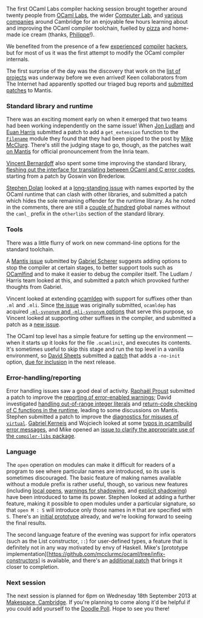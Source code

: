 The first OCaml Labs compiler hacking session brought together around twenty people from [OCaml Labs][ocamllabs], the wider [Computer Lab][computer-lab], and [various][citrix] [companies][arm] around Cambridge for an enjoyable few hours learning about and improving the OCaml compiler toolchain, fuelled by [pizza][cherry-box] and home-made ice cream (thanks, [Philippe][philippe]!).

We benefited from the presence of a few [experienced][xclerc] [compiler][meyer] [hackers][leo], but for most of us it was the first attempt to modify the OCaml compiler internals.

The first surprise of the day was the discovery that work on the [list of projects][things-to-work-on] was underway before we even arrived!  Keen collaborators from The Internet had apparently spotted our triaged bug reports and [submitted][mantis-4323] [patches][mantis-4737] to Mantis.

### Standard library and runtime

There was an exciting moment early on when it emerged that two teams had been working independently on the same issue!  When [Jon Ludlam][ludlam] and [Euan Harris][euan] submitted a patch to add a `get_extension` function to the [`Filename`][filename-module] module they found that they had been pipped to the post by [Mike McClurg][mmclurg].  There's still the judging stage to go, though, as the patches wait [on Mantis][mantis-5807] for official pronouncement from the Inria team. 

[Vincent Bernardoff][vbmithr] also spent some time improving the standard library, [fleshing out the interface for translating between OCaml and C error codes][mantis-4919], starting from a patch by Goswin von Brederlow.

[Stephen Dolan][stedolan] looked at a [long-standing issue][mantis-1956] with names exported by the OCaml runtime that can clash with other libraries, and submitted a patch which hides the sole remaining offender for the runtime library.  As he noted in the comments, there are still a [couple of hundred][exported-names] global names without the `caml_` prefix in the `otherlibs` section of the standard library.

### Tools

There was a little flurry of work on new command-line options for the standard toolchain.

A [Mantis issue][mantis-6102] submitted by [Gabriel Scherer][gabriel] suggests adding options to stop the compiler at certain stages, to better support tools such as [OCamlfind][ocamlfind] and to make it easier to debug the compiler itself.  The Ludlam / Harris team looked at this, and submitted a patch which provoked further thoughts from Gabriel.

Vincent looked at extending [ocamldep][ocamldep] with support for suffixes other than `.ml` and `.mli`.  Since [the issue][mantis-3725] was originally submitted, `ocamldep` has acquired [`-ml-synonym` and `-mli-synonym` options][ml-synonym] that serve this purpose, so Vincent looked at supporting other suffixes in the compiler, and submitted a patch as a [new issue][mantis-6110].

The OCaml top level has a simple feature for setting up the environment —  when it starts up it looks for the file `.ocamlinit`, and executes its contents.  It's sometimes useful to skip this stage and run the top level in a vanilla environment, so [David Sheets][sheets] submitted a [patch][mantis-6071] that adds a `-no-init` option, [due for inclusion][no-init-changes] in the next release.

### Error-handling/reporting

Error handling issues saw a good deal of activity.  [Raphaël Proust][raphaël] submitted a patch to improve the [reporting of error-enabled warnings][mantis-6112]; David investigated [handling out-of-range integer literals][mantis-3582] and [return-code checking of C functions in the runtime][mantis-5350], leading to some discussions on Mantis.  Stephen submitted a patch to improve the [diagnostics for misuses of `virtual`][mantis-6182].  [Gabriel Kerneis][kerneis] and Wojciech looked at some [typos in ocamlbuild error messages][mantis-6109], and Mike opened an [issue to clarify the appropriate use of the `compiler-libs` package][mantis-6108].

### Language

The `open` operation on modules can make it difficult for readers of a program to see where particular names are introduced, so its use is sometimes discouraged.  The basic feature of making names available without a module prefix is rather useful, though, so various new features (including [local opens][local-open], [warnings for shadowing][open-warnings], and [explicit shadowing][open-bang]) have been introduced to tame its power. Stephen looked at adding a further feature, making it possible to open modules under a particular signature, so that `open M : S` will introduce only those names in `M` that are specified with `S`.  There's an [initial prototype][open-sig-tree] already, and we're looking forward to seeing the final results.

The second language feature of the evening was support for infix operators (such as the List constructor, `::`) for user-defined types, a feature that is definitely not in any way motivated by envy of Haskell.  Mike's [prototype implementation][https://github.com/mcclurmc/ocaml/tree/infix-constructors] is available, and there's an [additional patch][infix-pull-request] that brings it closer to completion.


### Next session

The next session is planned for 6pm on Wednesday 18th September 2013 at
[Makespace, Cambridge][makespace].  If you're planning to come along it'd be
helpful if you could add yourself to the [Doodle Poll][doodle].  Hope to see
you there!

[makespace]: http://makespace.org/
[doodle]: http://doodle.com/k6y2tiihkrb5vuw4

[raphaël]: http://www.cl.cam.ac.uk/~rp452/
[vbmithr]: http://github.com/vbmithr
[ludlam]: https://github.com/jonludlam
[euan]: http://www.cl.cam.ac.uk/projects/ocamllabs/people/euan.html
[mmclurg]: https://github.com/mcclurmc/
[sheets]: https://github.com/dsheets
[kerneis]: http://www.cl.cam.ac.uk/~gk338/
[meyer]: http://danmey.org/
[stedolan]: https://github.com/stedolan
[leo]: http://lpw25.net/
[xclerc]: http://www.x9c.fr/
[philippe]: http://philippewang.info/CL/
[gabriel]: http://gallium.inria.fr/~scherer/

[arm]: http://www.arm.com/
[citrix]: http://www.citrix.com/
[ocamllabs]: http://www.cl.cam.ac.uk/projects/ocamllabs/
[computer-lab]: http://www.cl.cam.ac.uk
[open-sig-tree]: https://github.com/stedolan/ocaml/commits/compiler-hacking 
[local-open]: http://caml.inria.fr/pub/docs/manual-ocaml-4.00/manual021.html#toc77
[open-warnings]: https://github.com/ocaml/ocaml/commit/f51bc04b55fbe22533f1075193dd3b2e52721f15
[open-bang]: https://github.com/ocaml/ocaml/commit/a3b1c67fffd7de640ee9a0791f1fd0fad965b867
[bat-pervasives]: http://ocaml-batteries-team.github.io/batteries-included/hdoc2/BatPervasives.html#6_Fundamentalfunctionsandoperators
[ml-synonym]: http://caml.inria.fr/pub/docs/manual-ocaml/depend.html#sec288
[intf-suffix]: https://github.com/ocaml/ocaml/blob/master/man/ocamlopt.m#L280,L283
[ocamldep]: http://caml.inria.fr/pub/docs/manual-ocaml/depend.html
[ocamlfind]: http://projects.camlcity.org/projects/findlib.html
[mantis-6109]: http://caml.inria.fr/mantis/view.php?id=6109
[mantis-3725]: http://caml.inria.fr/mantis/view.php?id=3725
[mantis-6110]: http://caml.inria.fr/mantis/view.php?id=6110
[mantis-4919]: http://caml.inria.fr/mantis/view.php?id=4919
[mantis-1956]: http://caml.inria.fr/mantis/view.php?id=1956
[mantis-5807]: http://caml.inria.fr/mantis/view.php?id=5807
[mantis-6102]: http://caml.inria.fr/mantis/view.php?id=6102
[mantis-6071]: http://caml.inria.fr/mantis/view.php?id=6071
[mantis-6112]: http://caml.inria.fr/mantis/view.php?id=6112
[mantis-3582]: http://caml.inria.fr/mantis/view.php?id=3582
[mantis-6182]: http://caml.inria.fr/mantis/view.php?id=6182
[mantis-6108]: http://caml.inria.fr/mantis/view.php?id=6108
[mantis-4323]: http://caml.inria.fr/mantis/view.php?id=4323
[mantis-4737]: http://caml.inria.fr/mantis/view.php?id=4737
[mantis-5350]: http://caml.inria.fr/mantis/view.php?id=5350
[exported-names]: https://gist.github.com/stedolan/6115403
[filename-module]: http://caml.inria.fr/pub/docs/manual-ocaml/libref/Filename.html
[cherry-box]: http://www.cherryboxpizza.co.uk
[things-to-work-on]: https://github.com/ocamllabs/compiler-hacking/wiki/Things-to-work-on
[no-init-changes]: https://github.com/ocaml/ocaml/blob/fadcc73c50b89ca80ecc11131c9a23dbd2c1e67a/Changes#L35
[infix-pull-request]: https://github.com/mcclurmc/ocaml/pull/1
